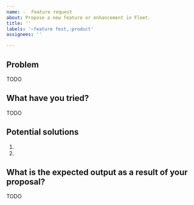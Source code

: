 ```yaml
---
name: 💡  Feature request
about: Propose a new feature or enhancement in Fleet.
title: ''
labels: '~feature fest,:product'
assignees: ''

---
```


<!--
Thanks for filing an issue!  Please use the prompts below to provide as much context as you can about your use case and motivations.
- How might this have a positive effect on your organization?
- What is the current situation? Why does the current situation hurt?
- What are you doing right now to work around this issue? What's non-ideal about it?
-->

## Problem
TODO
<!-- Describe the problem you're trying to solve. What are you trying to accomplish? 

Example: I want to order a pair of shoes from my food delivery app, which does not show options for stores that don't carry food. -->

## What have you tried?
TODO
<!-- Described what actions you have taken in the product today to try and solve this problem. Why didn't that workflow or result work for you? What is missing? 

Example: I searched for shoe stores in my food delivery app, but there were no results available. -->

## Potential solutions
<!-- Propose a solution. What would your ideal workflow look like? You can also attach any screenshots or other visuals that might help convey your meaning. 
Example: My food delivery app should have a new search mapping for other categories of goods that can be delivered like 'clothing' or 'home goods' in the suggested searches menu. -->
1. 
2. 

## What is the expected output as a result of your proposal?
TODO
<!-- Example: I search for the shoe store > I click on the pair of shoes in the size and color I want > I am given an estimated delivery time and price > I pay for my order  > A driver picks up the order and delivers it to me > I am able to track the delivery in the same way I would track a food order. --> 
